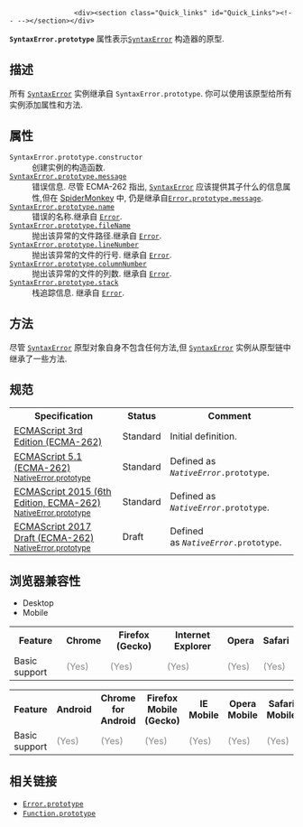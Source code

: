 
                
                  
                    <div><section class="Quick_links" id="Quick_Links"><!-- --></section></div>

<p><code><strong>SyntaxError.prototype</strong></code>&#xA0;&#x5C5E;&#x6027;&#x8868;&#x793A;<a title="SyntaxError&#xA0;&#x5BF9;&#x8C61;&#x4EE3;&#x8868;&#x5C1D;&#x8BD5;&#x89E3;&#x6790;&#x8BED;&#x6CD5;&#x4E0A;&#x4E0D;&#x5408;&#x6CD5;&#x7684;&#x4EE3;&#x7801;&#x7684;&#x9519;&#x8BEF;." href="/zh-CN/docs/Web/JavaScript/Reference/Global_Objects/SyntaxError"><code>SyntaxError</code></a> &#x6784;&#x9020;&#x5668;&#x7684;&#x539F;&#x578B;.</p>

<h2 name="Description" id="Description">&#x63CF;&#x8FF0;</h2>

<p>&#x6240;&#x6709; <a title="SyntaxError&#xA0;&#x5BF9;&#x8C61;&#x4EE3;&#x8868;&#x5C1D;&#x8BD5;&#x89E3;&#x6790;&#x8BED;&#x6CD5;&#x4E0A;&#x4E0D;&#x5408;&#x6CD5;&#x7684;&#x4EE3;&#x7801;&#x7684;&#x9519;&#x8BEF;." href="/zh-CN/docs/Web/JavaScript/Reference/Global_Objects/SyntaxError"><code>SyntaxError</code></a> &#x5B9E;&#x4F8B;&#x7EE7;&#x627F;&#x81EA;&#xA0;<code>SyntaxError.prototype</code>. &#x4F60;&#x53EF;&#x4EE5;&#x4F7F;&#x7528;&#x8BE5;&#x539F;&#x578B;&#x7ED9;&#x6240;&#x6709;&#x5B9E;&#x4F8B;&#x6DFB;&#x52A0;&#x5C5E;&#x6027;&#x548C;&#x65B9;&#x6CD5;.</p>

<h2 id="&#x5C5E;&#x6027;">&#x5C5E;&#x6027;</h2>

<dl>
 <dt><code>SyntaxError.prototype.constructor</code></dt>
 <dd>&#x521B;&#x5EFA;&#x5B9E;&#x4F8B;&#x7684;&#x6784;&#x9020;&#x51FD;&#x6570;.</dd>
 <dt><a title="message &#x5C5E;&#x6027;&#x662F;&#x6709;&#x5173;&#x9519;&#x8BEF;&#x4FE1;&#x606F;&#xFF0C;&#x4EBA;&#x7C7B;&#x6613;&#x8BFB;&#x7684;&#xFF08;human-readable&#xFF09;&#x63CF;&#x8FF0;&#x3002;" href="/zh-CN/docs/Web/JavaScript/Reference/Global_Objects/Error/message"><code>SyntaxError.prototype.message</code></a></dt>
 <dd>&#x9519;&#x8BEF;&#x4FE1;&#x606F;. &#x5C3D;&#x7BA1;&#xA0;ECMA-262 &#x6307;&#x51FA;, <a title="SyntaxError&#xA0;&#x5BF9;&#x8C61;&#x4EE3;&#x8868;&#x5C1D;&#x8BD5;&#x89E3;&#x6790;&#x8BED;&#x6CD5;&#x4E0A;&#x4E0D;&#x5408;&#x6CD5;&#x7684;&#x4EE3;&#x7801;&#x7684;&#x9519;&#x8BEF;." href="/zh-CN/docs/Web/JavaScript/Reference/Global_Objects/SyntaxError"><code>SyntaxError</code></a> &#x5E94;&#x8BE5;&#x63D0;&#x4F9B;&#x5176;&#x5B50;&#x4EC0;&#x4E48;&#x7684;&#x4FE1;&#x606F;&#x5C5E;&#x6027;,&#x4F46;&#x5728;&#xA0;<a href="/en-US/docs/Mozilla/Projects/SpiderMonkey">SpiderMonkey</a>&#xA0;&#x4E2D;, &#x4ECD;&#x662F;&#x7EE7;&#x627F;&#x81EA;<a title="message &#x5C5E;&#x6027;&#x662F;&#x6709;&#x5173;&#x9519;&#x8BEF;&#x4FE1;&#x606F;&#xFF0C;&#x4EBA;&#x7C7B;&#x6613;&#x8BFB;&#x7684;&#xFF08;human-readable&#xFF09;&#x63CF;&#x8FF0;&#x3002;" href="/zh-CN/docs/Web/JavaScript/Reference/Global_Objects/Error/message"><code>Error.prototype.message</code></a>.</dd>
 <dt><a title="name&#xA0;&#x5C5E;&#x6027;&#x8868;&#x793A;error&#x7C7B;&#x578B;&#x7684;&#x540D;&#x79F0;.&#x521D;&#x59CB;&#x503C;&#x4E3A;&quot;Error&quot;." href="/zh-CN/docs/Web/JavaScript/Reference/Global_Objects/Error/name"><code>SyntaxError.prototype.name</code></a></dt>
 <dd><span style="line-height: 19.0909080505371px;">&#x9519;&#x8BEF;&#x7684;&#x540D;&#x79F0;.&#x7EE7;&#x627F;&#x81EA;</span>&#xA0;<a title="&#x901A;&#x8FC7;Error&#x7684;&#x6784;&#x9020;&#x5668;&#x53EF;&#x4EE5;&#x521B;&#x5EFA;&#x4E00;&#x4E2A;&#x9519;&#x8BEF;&#x5BF9;&#x8C61;&#x3002;&#x5F53;&#x8FD0;&#x884C;&#x65F6;&#x9519;&#x8BEF;&#x4EA7;&#x751F;&#x65F6;&#xFF0C;Error&#x7684;&#x5B9E;&#x4F8B;&#x5BF9;&#x8C61;&#x4F1A;&#x88AB;&#x629B;&#x51FA;&#x3002;Error&#x5BF9;&#x8C61;&#x53EF;&#x7528;&#x4E8E;&#x7528;&#x6237;&#x81EA;&#x5B9A;&#x4E49;&#x7684;&#x5F02;&#x5E38;&#x7684;&#x57FA;&#x7840;&#x5BF9;&#x8C61;&#x3002;&#x4E0B;&#x9762;&#x5217;&#x51FA;&#x4E86;&#x5404;&#x79CD;&#x5185;&#x5EFA;&#x7684;&#x6807;&#x51C6;&#x9519;&#x8BEF;&#x7C7B;&#x578B;&#x3002;" href="/zh-CN/docs/Web/JavaScript/Reference/Global_Objects/Error"><code>Error</code></a>.</dd>
 <dt><a title="&#x6B64;&#x9875;&#x9762;&#x4ECD;&#x672A;&#x88AB;&#x672C;&#x5730;&#x5316;, &#x671F;&#x5F85;&#x60A8;&#x7684;&#x7FFB;&#x8BD1;!" href="/zh-CN/docs/Web/JavaScript/Reference/Global_Objects/Error/fileName" class="new"><code>SyntaxError.prototype.fileName</code></a></dt>
 <dd>&#x629B;&#x51FA;&#x8BE5;&#x5F02;&#x5E38;&#x7684;&#x6587;&#x4EF6;&#x8DEF;&#x5F84;.&#x7EE7;&#x627F;&#x81EA; <a title="&#x901A;&#x8FC7;Error&#x7684;&#x6784;&#x9020;&#x5668;&#x53EF;&#x4EE5;&#x521B;&#x5EFA;&#x4E00;&#x4E2A;&#x9519;&#x8BEF;&#x5BF9;&#x8C61;&#x3002;&#x5F53;&#x8FD0;&#x884C;&#x65F6;&#x9519;&#x8BEF;&#x4EA7;&#x751F;&#x65F6;&#xFF0C;Error&#x7684;&#x5B9E;&#x4F8B;&#x5BF9;&#x8C61;&#x4F1A;&#x88AB;&#x629B;&#x51FA;&#x3002;Error&#x5BF9;&#x8C61;&#x53EF;&#x7528;&#x4E8E;&#x7528;&#x6237;&#x81EA;&#x5B9A;&#x4E49;&#x7684;&#x5F02;&#x5E38;&#x7684;&#x57FA;&#x7840;&#x5BF9;&#x8C61;&#x3002;&#x4E0B;&#x9762;&#x5217;&#x51FA;&#x4E86;&#x5404;&#x79CD;&#x5185;&#x5EFA;&#x7684;&#x6807;&#x51C6;&#x9519;&#x8BEF;&#x7C7B;&#x578B;&#x3002;" href="/zh-CN/docs/Web/JavaScript/Reference/Global_Objects/Error"><code>Error</code></a>.</dd>
 <dt><a title="&#x6B64;&#x9875;&#x9762;&#x4ECD;&#x672A;&#x88AB;&#x672C;&#x5730;&#x5316;, &#x671F;&#x5F85;&#x60A8;&#x7684;&#x7FFB;&#x8BD1;!" href="/zh-CN/docs/Web/JavaScript/Reference/Global_Objects/Error/lineNumber" class="new"><code>SyntaxError.prototype.lineNumber</code></a></dt>
 <dd><span style="line-height: 19.0909080505371px;">&#x629B;&#x51FA;&#x8BE5;&#x5F02;&#x5E38;&#x7684;&#x6587;&#x4EF6;&#x7684;&#x884C;&#x53F7;</span>. &#x7EE7;&#x627F;&#x81EA; <a title="&#x901A;&#x8FC7;Error&#x7684;&#x6784;&#x9020;&#x5668;&#x53EF;&#x4EE5;&#x521B;&#x5EFA;&#x4E00;&#x4E2A;&#x9519;&#x8BEF;&#x5BF9;&#x8C61;&#x3002;&#x5F53;&#x8FD0;&#x884C;&#x65F6;&#x9519;&#x8BEF;&#x4EA7;&#x751F;&#x65F6;&#xFF0C;Error&#x7684;&#x5B9E;&#x4F8B;&#x5BF9;&#x8C61;&#x4F1A;&#x88AB;&#x629B;&#x51FA;&#x3002;Error&#x5BF9;&#x8C61;&#x53EF;&#x7528;&#x4E8E;&#x7528;&#x6237;&#x81EA;&#x5B9A;&#x4E49;&#x7684;&#x5F02;&#x5E38;&#x7684;&#x57FA;&#x7840;&#x5BF9;&#x8C61;&#x3002;&#x4E0B;&#x9762;&#x5217;&#x51FA;&#x4E86;&#x5404;&#x79CD;&#x5185;&#x5EFA;&#x7684;&#x6807;&#x51C6;&#x9519;&#x8BEF;&#x7C7B;&#x578B;&#x3002;" href="/zh-CN/docs/Web/JavaScript/Reference/Global_Objects/Error"><code>Error</code></a>.</dd>
 <dt><a title="&#x6B64;&#x9875;&#x9762;&#x4ECD;&#x672A;&#x88AB;&#x672C;&#x5730;&#x5316;, &#x671F;&#x5F85;&#x60A8;&#x7684;&#x7FFB;&#x8BD1;!" href="/zh-CN/docs/Web/JavaScript/Reference/Global_Objects/Error/columnNumber" class="new"><code>SyntaxError.prototype.columnNumber</code></a></dt>
 <dd><span style="line-height: 19.0909080505371px;">&#x629B;&#x51FA;&#x8BE5;&#x5F02;&#x5E38;&#x7684;&#x6587;&#x4EF6;&#x7684;&#x5217;&#x6570;</span>. <span style="line-height: 19.0909080505371px;">&#x7EE7;&#x627F;&#x81EA;</span> <a title="&#x901A;&#x8FC7;Error&#x7684;&#x6784;&#x9020;&#x5668;&#x53EF;&#x4EE5;&#x521B;&#x5EFA;&#x4E00;&#x4E2A;&#x9519;&#x8BEF;&#x5BF9;&#x8C61;&#x3002;&#x5F53;&#x8FD0;&#x884C;&#x65F6;&#x9519;&#x8BEF;&#x4EA7;&#x751F;&#x65F6;&#xFF0C;Error&#x7684;&#x5B9E;&#x4F8B;&#x5BF9;&#x8C61;&#x4F1A;&#x88AB;&#x629B;&#x51FA;&#x3002;Error&#x5BF9;&#x8C61;&#x53EF;&#x7528;&#x4E8E;&#x7528;&#x6237;&#x81EA;&#x5B9A;&#x4E49;&#x7684;&#x5F02;&#x5E38;&#x7684;&#x57FA;&#x7840;&#x5BF9;&#x8C61;&#x3002;&#x4E0B;&#x9762;&#x5217;&#x51FA;&#x4E86;&#x5404;&#x79CD;&#x5185;&#x5EFA;&#x7684;&#x6807;&#x51C6;&#x9519;&#x8BEF;&#x7C7B;&#x578B;&#x3002;" href="/zh-CN/docs/Web/JavaScript/Reference/Global_Objects/Error"><code>Error</code></a>.</dd>
 <dt><a title="&#x6B64;&#x9875;&#x9762;&#x4ECD;&#x672A;&#x88AB;&#x672C;&#x5730;&#x5316;, &#x671F;&#x5F85;&#x60A8;&#x7684;&#x7FFB;&#x8BD1;!" href="/zh-CN/docs/Web/JavaScript/Reference/Global_Objects/Error/stack" class="new"><code>SyntaxError.prototype.stack</code></a></dt>
 <dd>&#x6808;&#x8FFD;&#x8E2A;&#x4FE1;&#x606F;. <span style="line-height: 19.0909080505371px;">&#x7EE7;&#x627F;&#x81EA;</span> <a title="&#x901A;&#x8FC7;Error&#x7684;&#x6784;&#x9020;&#x5668;&#x53EF;&#x4EE5;&#x521B;&#x5EFA;&#x4E00;&#x4E2A;&#x9519;&#x8BEF;&#x5BF9;&#x8C61;&#x3002;&#x5F53;&#x8FD0;&#x884C;&#x65F6;&#x9519;&#x8BEF;&#x4EA7;&#x751F;&#x65F6;&#xFF0C;Error&#x7684;&#x5B9E;&#x4F8B;&#x5BF9;&#x8C61;&#x4F1A;&#x88AB;&#x629B;&#x51FA;&#x3002;Error&#x5BF9;&#x8C61;&#x53EF;&#x7528;&#x4E8E;&#x7528;&#x6237;&#x81EA;&#x5B9A;&#x4E49;&#x7684;&#x5F02;&#x5E38;&#x7684;&#x57FA;&#x7840;&#x5BF9;&#x8C61;&#x3002;&#x4E0B;&#x9762;&#x5217;&#x51FA;&#x4E86;&#x5404;&#x79CD;&#x5185;&#x5EFA;&#x7684;&#x6807;&#x51C6;&#x9519;&#x8BEF;&#x7C7B;&#x578B;&#x3002;" href="/zh-CN/docs/Web/JavaScript/Reference/Global_Objects/Error"><code>Error</code></a>.</dd>
</dl>

<h2 id="&#x65B9;&#x6CD5;">&#x65B9;&#x6CD5;</h2>

<p>&#x5C3D;&#x7BA1; <a title="SyntaxError&#xA0;&#x5BF9;&#x8C61;&#x4EE3;&#x8868;&#x5C1D;&#x8BD5;&#x89E3;&#x6790;&#x8BED;&#x6CD5;&#x4E0A;&#x4E0D;&#x5408;&#x6CD5;&#x7684;&#x4EE3;&#x7801;&#x7684;&#x9519;&#x8BEF;." href="/zh-CN/docs/Web/JavaScript/Reference/Global_Objects/SyntaxError"><code>SyntaxError</code></a> &#x539F;&#x578B;&#x5BF9;&#x8C61;&#x81EA;&#x8EAB;&#x4E0D;&#x5305;&#x542B;&#x4EFB;&#x4F55;&#x65B9;&#x6CD5;,&#x4F46;&#xA0;<a title="SyntaxError&#xA0;&#x5BF9;&#x8C61;&#x4EE3;&#x8868;&#x5C1D;&#x8BD5;&#x89E3;&#x6790;&#x8BED;&#x6CD5;&#x4E0A;&#x4E0D;&#x5408;&#x6CD5;&#x7684;&#x4EE3;&#x7801;&#x7684;&#x9519;&#x8BEF;." href="/zh-CN/docs/Web/JavaScript/Reference/Global_Objects/SyntaxError"><code>SyntaxError</code></a> &#x5B9E;&#x4F8B;&#x4ECE;&#x539F;&#x578B;&#x94FE;&#x4E2D;&#x7EE7;&#x627F;&#x4E86;&#x4E00;&#x4E9B;&#x65B9;&#x6CD5;.</p>

<h2 id="&#x89C4;&#x8303;">&#x89C4;&#x8303;</h2>

<table class="standard-table">
 <tbody>
  <tr>
   <th scope="col">Specification</th>
   <th scope="col">Status</th>
   <th scope="col">Comment</th>
  </tr>
  <tr>
   <td><a lang="en" hreflang="en" class="external" href="http://www.ecma-international.org/publications/files/ECMA-ST-ARCH/ECMA-262,%203rd%20edition,%20December%201999.pdf" title="ECMAScript 3rd Edition (ECMA-262)">ECMAScript 3rd Edition (ECMA-262)</a></td>
   <td><span class="spec-Standard">Standard</span></td>
   <td>Initial definition.</td>
  </tr>
  <tr>
   <td><a lang="en" hreflang="en" href="http://www.ecma-international.org/ecma-262/5.1/#sec-15.11.7.6" class="external">ECMAScript 5.1 (ECMA-262)<br><small lang="zh-CN">NativeError.prototype</small></a></td>
   <td><span class="spec-Standard">Standard</span></td>
   <td>Defined as <code><em>NativeError</em>.prototype</code>.</td>
  </tr>
  <tr>
   <td><a lang="en" hreflang="en" href="http://www.ecma-international.org/ecma-262/6.0/#sec-nativeerror.prototype" class="external">ECMAScript 2015 (6th Edition, ECMA-262)<br><small lang="zh-CN">NativeError.prototype</small></a></td>
   <td><span class="spec-Standard">Standard</span></td>
   <td>Defined as <code><em>NativeError</em>.prototype</code>.</td>
  </tr>
  <tr>
   <td><a lang="en" hreflang="en" href="https://tc39.github.io/ecma262/#sec-nativeerror.prototype" class="external">ECMAScript 2017 Draft (ECMA-262)<br><small lang="zh-CN">NativeError.prototype</small></a></td>
   <td><span class="spec-Draft">Draft</span></td>
   <td>Defined as&#xA0;<code><em>NativeError</em>.prototype</code>.</td>
  </tr>
 </tbody>
</table>

<h2 id="&#x6D4F;&#x89C8;&#x5668;&#x517C;&#x5BB9;&#x6027;">&#x6D4F;&#x89C8;&#x5668;&#x517C;&#x5BB9;&#x6027;</h2>

<div><div class="htab">
    <a name="AutoCompatibilityTable" id="AutoCompatibilityTable"></a>
    <ul>
        <li class="selected"><a>Desktop</a></li>
        <li><a>Mobile</a></li>
    </ul>
</div></div>

<div id="compat-desktop">
<table class="compat-table">
 <tbody>
  <tr>
   <th>Feature</th>
   <th>Chrome</th>
   <th>Firefox (Gecko)</th>
   <th>Internet Explorer</th>
   <th>Opera</th>
   <th>Safari</th>
  </tr>
  <tr>
   <td>Basic support</td>
   <td><span title="Please update this with the earliest version of support." style="color: #888;">(Yes)</span></td>
   <td><span title="Please update this with the earliest version of support." style="color: #888;">(Yes)</span></td>
   <td><span title="Please update this with the earliest version of support." style="color: #888;">(Yes)</span></td>
   <td><span title="Please update this with the earliest version of support." style="color: #888;">(Yes)</span></td>
   <td><span title="Please update this with the earliest version of support." style="color: #888;">(Yes)</span></td>
  </tr>
 </tbody>
</table>
</div>

<div id="compat-mobile">
<table class="compat-table">
 <tbody>
  <tr>
   <th>Feature</th>
   <th>Android</th>
   <th>Chrome for Android</th>
   <th>Firefox Mobile (Gecko)</th>
   <th>IE Mobile</th>
   <th>Opera Mobile</th>
   <th>Safari Mobile</th>
  </tr>
  <tr>
   <td>Basic support</td>
   <td><span title="Please update this with the earliest version of support." style="color: #888;">(Yes)</span></td>
   <td><span title="Please update this with the earliest version of support." style="color: #888;">(Yes)</span></td>
   <td><span title="Please update this with the earliest version of support." style="color: #888;">(Yes)</span></td>
   <td><span title="Please update this with the earliest version of support." style="color: #888;">(Yes)</span></td>
   <td><span title="Please update this with the earliest version of support." style="color: #888;">(Yes)</span></td>
   <td><span title="Please update this with the earliest version of support." style="color: #888;">(Yes)</span></td>
  </tr>
 </tbody>
</table>
</div>

<h2 name="See_also" id="See_also">&#x76F8;&#x5173;&#x94FE;&#x63A5;</h2>

<ul>
 <li><a title="&#x6240;&#x6709; Error &#x4E0E;&#xA0;&#x975E;&#x6807;&#x51C6;Error &#x7684;&#x5B9E;&#x4F8B;&#x90FD;&#x7EE7;&#x627F;&#x81EA;&#xA0;Error.prototype&#x3002;&#x540C;&#x6240;&#x6709;&#x6784;&#x9020;&#x5668;&#x51FD;&#x6570;&#x4E00;&#x6837;&#xFF0C;&#x4F60;&#x53EF;&#x4EE5;&#x5728;&#x6784;&#x9020;&#x5668;&#x7684;&#xA0;prototype &#x4E0A;&#x6DFB;&#x52A0;&#x5C5E;&#x6027;&#x6216;&#x8005;&#x65B9;&#x6CD5;&#xFF0C;&#x4F7F;&#x5176;&#x5728;&#x6240;&#x6709;&#x8BE5;&#x6784;&#x9020;&#x5668;&#x7684;&#x5B9E;&#x4F8B;&#x4E0A;&#x751F;&#x6548;&#x3002;" href="/zh-CN/docs/Web/JavaScript/Reference/Global_Objects/Error/prototype"><code>Error.prototype</code></a></li>
 <li><a title="Function.prototype &#x5C5E;&#x6027;&#x5B58;&#x50A8;&#x4E86; Function &#x7684;&#x539F;&#x578B;&#x5BF9;&#x8C61;&#x3002;" href="/zh-CN/docs/Web/JavaScript/Reference/Global_Objects/Function/prototype"><code>Function.prototype</code></a></li>
</ul>
                  
                
              
